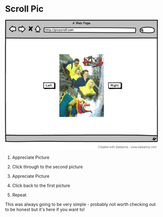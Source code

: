 # Scroll Pic

![mockup](/mockup.png)

1) Appreciate Picture

2) Click through to the second picture

3) Appreciate Picture

4) Click back to the first picture

5) Repeat

This was always going to be very simple - probably not worth checking out to be honest but it's here if you want to!

